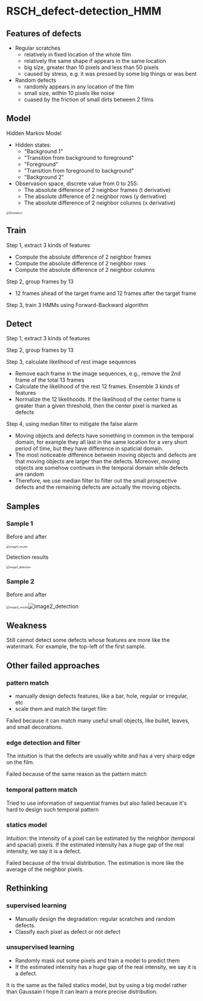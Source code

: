 

# RSCH_defect-detection_HMM
## Features of defects
- Regular scratches
  - relatively in fixed location of the whole film
  - relatively the same shape if appears in the same location
  - big size, greater than 10 pixels and less than 50 pixels
  - caused by stress, e.g. it was pressed by some big things or was bent
- Random defects
  - randomly appears in any location of the film
  - small size, within 10 pixels like noise
  - cuased by the friction of small dirts between 2 films

## Model

Hidden Markov Model

- Hidden states:
  - "Background 1"
  - "Transition from background to foreground"
  - "Foreground"
  - "Transition from foreground to background"
  - "Background 2"
- Observasion space, discrete value from 0 to 255:
  - The absolute difference of 2 neighbor frames (t derivative)
  - The absolute difference of 2 neighbor rows (y derivative)
  - The absolute difference of 2 neighbor columns (x derivative)

<img src="image_sample/illustration.png" alt="illustration" style="zoom:50%;" />

## Train

Step 1, extract 3 kinds of features

- Compute the absolute difference of 2 neighbor frames
- Compute the absolute difference of 2 neighbor rows 
- Compute the absolute difference of 2 neighbor columns

Step 2, group frames by 13

- 12 frames ahead of the target frame and 12 frames after the target frame

Step 3, train 3 HMMs using Forward-Backward algorithm



## Detect

Step 1, extract 3 kinds of features

Step 2, group frames by 13

Step 3, calculate likelihood of rest image sequences

- Remove each frame in the image sequences, e.g., remove the 2nd frame of the total 13 frames
- Calculate the likelihood of the rest 12 frames. Ensemble 3 kinds of features
- Normalize the 12 likelihoods. If the likelihood of the center frame is greater than a given threshold, then the center pixel is marked as defects

Step 4, using median filter to mitigate the false alarm

- Moving objects and defects have something in common in the temporal domain, for example they all last in the same location for a very short period of time, but they have difference in spaticial domain. 
- The most noticeable difference between moving objects and defects are that moving objects are larger than the defects. Moreover, moving objects are somehow continues in the temporal domain while defects are random
- Therefore, we use median filter to filter out the small prospective defects and the remaining defects are actually the moving objects.

## Samples

### Sample 1

Before and after

<img src="image_sample/image1_results.jpeg" alt="image1_results" style="zoom:50%;" />

Detection results

<img src="image_sample/image1_detection.jpeg" alt="image1_detection" style="zoom:50%;" />

### Sample 2

Before and after

<img src="image_sample/image2_results.jpeg" alt="image2_results" style="zoom:50%;" /><img src="image_sample/image2_detection.jpeg" alt="image2_detection" style="zoom:0%;" />

## Weakness
Still cannot detect some defects whose features are more like the watermark. For example, the top-left of the first sample.

## Other failed approaches
### pattern match
- manually design defects features, like a bar, hole, regular or irregular, etc
- scale them and match the target film

Failed because it can match many useful small objects, like bullet, leaves, and small decorations.

### edge detection and filter
The intuition is that the defects are usually white and has a very sharp edge on the film.

Failed because of the same reason as the pattern match

### temporal pattern match 
Tried to use information of sequential frames but also failed because it's hard to design such temporal pattern

### statics model
Intuition: the intensity of a pixel can be estimated by the neighbor (temporal and spacial) pixels. If the estimated intensity has a huge gap of the real intensity, we say it is a defect.

Failed because of the trivial distribution. The estimation is more like the average of the neighbor pixels.

## Rethinking
### supervised learning
- Manually design the degradation: regular scratches and random defects.
- Classify each pixel as defect or not defect

### unsupervised learning
- Randomly mask out some pixels and train a model to predict them
- If the estimated intensity has a huge gap of the real intensity, we say it is a defect.

It is the same as the failed statics model, but by using a big model rather than Gaussain I hope it can learn a more precise distribution.
